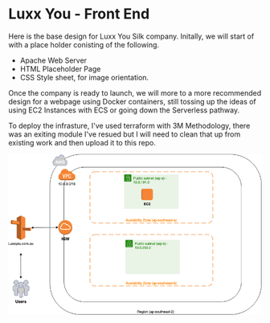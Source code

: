 # Luxx You - Front End

Here is the base design for Luxx You Silk company.
Initally, we will start of with a place holder conisting of the following.

* Apache Web Server
* HTML Placeholder Page
* CSS Style sheet, for image orientation.


Once the company is ready to launch, we will more to a more recommended design for a webpage using Docker containers, still tossing up the ideas of using EC2 Instances with ECS or going down the Serverless pathway.


To deploy the infrasture, I've used terraform with 3M Methodology, there was an exiting module I've resued but I will need to clean that up from existing work and then upload it to this repo.

![Luxx_You_PH](https://github.com/starkmatt/luxxyou-frontend/blob/master/LuxxYou-Placeholder%20Design%20v1.1.png)